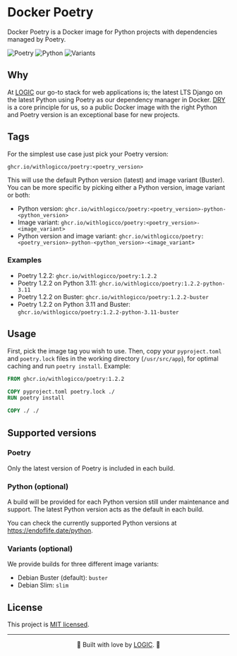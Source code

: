 # Docker Poetry

Docker Poetry is a Docker image for Python projects with dependencies managed by Poetry.

![Poetry](https://img.shields.io/badge/Poetry-1.2.2-purple) ![Python](https://img.shields.io/badge/Python-3.11%20(default)%20%7C%203.10%20%7C%203.9%20%7C%203.8%20%7C%203.7-blue) ![Variants](https://img.shields.io/badge/Variants-Buster%20(default)%20%7C%20Slim-orange
)

## Why

At <a href="https://withlogic.co/">LOGIC</a> our go-to stack for web applications is; the latest LTS Django on the latest Python using Poetry as our dependency manager in Docker. [DRY](https://en.wikipedia.org/wiki/Don%27t_repeat_yourself) is a core principle for us, so a public Docker image with the right Python and Poetry version is an exceptional base for new projects.

## Tags

For the simplest use case just pick your Poetry version:

```
ghcr.io/withlogicco/poetry:<poetry_version>
```

This will use the default Python version (latest) and image variant (Buster). You can be more specific by picking either a Python version, image variant or both:

- Python version: `ghcr.io/withlogicco/poetry:<poetry_version>-python-<python_version>`
- Image variant: `ghcr.io/withlogicco/poetry:<poetry_version>-<image_variant>`
- Python version and image variant: `ghcr.io/withlogicco/poetry:<poetry_version>-python-<python_version>-<image_variant>`

### Examples

- Poetry 1.2.2: `ghcr.io/withlogicco/poetry:1.2.2`
- Poetry 1.2.2 on Python 3.11: `ghcr.io/withlogicco/poetry:1.2.2-python-3.11`
- Poetry 1.2.2 on Buster: `ghcr.io/withlogicco/poetry:1.2.2-buster`
- Poetry 1.2.2 on Python 3.11 and Buster: `ghcr.io/withlogicco/poetry:1.2.2-python-3.11-buster`

## Usage

First, pick the image tag you wish to use. Then, copy your `pyproject.toml` and `poetry.lock` files in the working directory (`/usr/src/app`), for optimal caching and run `poetry install`. Example:

```dockerfile
FROM ghcr.io/withlogicco/poetry:1.2.2

COPY pyproject.toml poetry.lock ./
RUN poetry install

COPY ./ ./
```

## Supported versions

### Poetry

Only the latest version of Poetry is included in each build.

### Python (optional)

A build will be provided for each Python version still under maintenance and support. The latest Python version acts as the default in each build.

You can check the currently supported Python versions at https://endoflife.date/python.

### Variants (optional)

We provide builds for three different image variants:

- Debian Buster (default): `buster`
- Debian Slim: `slim`

## License

This project is [MIT licensed](LICENSE).

---

<center>🦄 Built with love by <a href="https://withlogic.co/">LOGIC</a>. 🦄</center>
